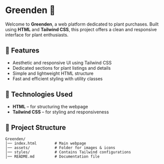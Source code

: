 # Greenden 🌱

Welcome to **Greenden**, a web platform dedicated to plant purchases. Built using **HTML** and **Tailwind CSS**, this project offers a clean and responsive interface for plant enthusiasts.

## 📌 Features
- Aesthetic and responsive UI using Tailwind CSS
- Dedicated sections for plant listings and details
- Simple and lightweight HTML structure
- Fast and efficient styling with utility classes

## 🚀 Technologies Used
- **HTML** – for structuring the webpage
- **Tailwind CSS** – for styling and responsiveness

## 📂 Project Structure
```plaintext
Greenden/
│── index.html        # Main webpage
│── assets/           # Folder for images & icons
│── styles/           # Contains Tailwind configurations
│── README.md         # Documentation file
